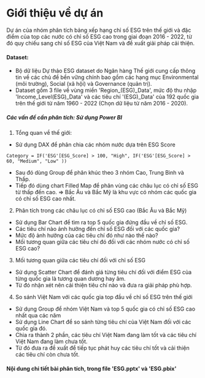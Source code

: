 # Giới thiệu về dự án 
 Dự án của nhóm phân tích bảng xếp hạng chỉ số ESG trên thế giới và đặc điểm của top các nước có chỉ số ESG cao trong giai đoạn 2016 - 2022, từ đó quy chiếu sang chỉ số ESG của Việt Nam và đề xuất giải pháp cải thiện.

#### Dataset: 
- Bộ dữ liệu Dự thảo ESG dataset do Ngân hàng Thế giới cung cấp thông tin về các chủ đề bền vững chính bao gồm các hạng mục Environmental (môi trường), Social (xã hội) và Governance (quản trị).
- Dataset gồm 3 file về vùng miền 'Region_(ESG)_Data', mức độ thu nhập 'Income_Level(ESG)_Data' và các tiêu chí '(ESG)_Data' của 192 quốc gia trên thế giới từ năm 1960 - 2022 (Chọn dữ liệu từ năm 2016 - 2020).

##### Các vấn đề cần phân tích: Sử dụng Power BI
1. Tổng quan về thế giới:
- Sử dụng DAX để phân chia các nhóm nước dựa trên ESG Score
```
Category = IF('ESG'[ESG_Score] > 100, "High", IF('ESG'[ESG_Score] > 60, "Medium", "Low" ))
```
- Sau đó dùng Group để phân khúc theo 3 nhóm Cao, Trung Bình và Thấp.
- Tiếp đó dùng chart Filled Map để phân vùng các châu lục có chỉ số ESG từ thấp đến cao.
=> Bắc Âu và Bắc Mỹ là khu vực có nhóm các quốc gia có chỉ số ESG cao nhất.
2.  Phân tích trong các châu lục có chỉ số ESG cao (Bắc Âu và Bắc Mỹ)
- Sử dụng Bar Chart để tìm ra top 5 quốc gia đứng đầu về chỉ số ESG.
- Các tiêu chí nào ảnh hưởng đến chỉ số ESG đối với các quốc gia?
- Mức độ ảnh hưởng của các tiêu chí đó như nào thế nào? 
- Mối tương quan giữa các tiêu chí đó đối với các nhóm nước có chỉ số ESG cao?
3. Mối tương quan giữa các tiêu chí đối với chỉ số ESG
- Sử dụng Scatter Chart để đánh giá từng tiêu chí đối với điểm ESG của từng quốc gia là tương quan dương hay âm. 
- Từ đó nhận xét nên cải thiện tiêu chí nào và đưa ra giải pháp phù hợp. 
4. So sánh Việt Nam với các quốc gia top đầu về chỉ số ESG trên thế giới
- Sử dụng Group để nhóm Việt Nam và top 5 quốc gia có chỉ số ESG cao nhất qua các năm 
- Sử dụng Line Chart để so sánh từng tiêu chí của Việt Nam đối với các quốc gia đó.
- Chia ra thành 2 phần, các tiêu chí Việt Nam đang làm tốt và các tiêu chí Việt Nam đang làm chưa tốt. 
- Từ đó đưa ra đề xuất để tiếp tục phát huy các tiêu chí tốt và cải thiện các tiêu chí còn chưa tốt.

#### Nội dung chi tiết bài phân tích, trong file 'ESG.pptx' và 'ESG.pbix'
